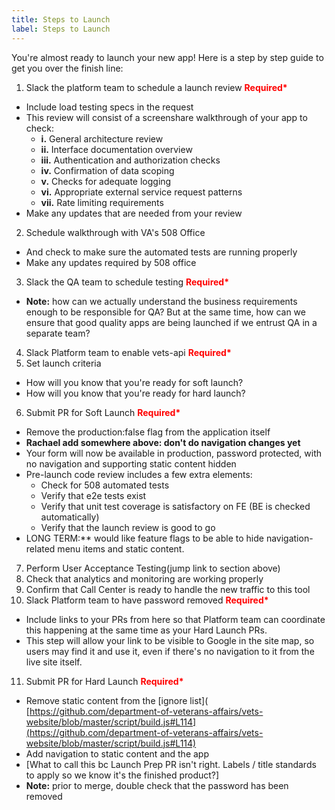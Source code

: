 ```yaml
---
title: Steps to Launch
label: Steps to Launch
---
```

You're almost ready to launch your new app! Here is a step by step guide to get you over the finish line:

1. Slack the platform team to schedule a launch review <span style="color: red; font-weight:bold;">Required*</span>
  - Include load testing specs in the request
  - This review will consist of a screenshare walkthrough of your app to check:
    - **i.** General architecture review
    - **ii.** Interface documentation overview
    - **iii.** Authentication and authorization checks
    - **iv.** Confirmation of data scoping
    - **v.** Checks for adequate logging
    - **vi.** Appropriate external service request patterns
    - **vii.** Rate limiting requirements
  - Make any updates that are needed from your review
2. Schedule walkthrough with VA&#39;s 508 Office
  - And check to make sure the automated tests are running properly
  - Make any updates required by 508 office
3. Slack the QA team to schedule testing <span style="color: red; font-weight:bold;">Required*</span>
  - **Note:** how can we actually understand the business requirements enough to be responsible for QA? But at the same time, how can we ensure that good quality apps are being launched if we entrust QA in a separate team?
4. Slack Platform team to enable vets-api <span style="color: red; font-weight:bold;">Required*</span>
5. Set launch criteria
  - How will you know that you&#39;re ready for soft launch?
  - How will you know that you&#39;re ready for hard launch?
6. Submit PR for Soft Launch <span style="color: red; font-weight:bold;">Required*</span>
  - Remove the production:false flag from the application itself
  - **Rachael add somewhere above: don&#39;t do navigation changes yet**
  - Your form will now be available in production, password protected, with no navigation and supporting static content hidden
  - Pre-launch code review includes a few extra elements:
    - Check for 508 automated tests
    - Verify that e2e tests exist
    - Verify that unit test coverage is satisfactory on FE (BE is checked automatically)
    - Verify that the launch review is good to go
  - LONG TERM:** would like feature flags to be able to hide navigation-related menu items and static content.
7. Perform User Acceptance Testing(jump link to section above)
8. Check that analytics and monitoring are working properly
9. Confirm that Call Center is ready to handle the new traffic to this tool
10. Slack Platform team to have password removed <span style="color: red; font-weight:bold;">Required*</span>
  - Include links to your PRs from here so that Platform team can coordinate this happening at the same time as your Hard Launch PRs.
  - This step will allow your link to be visible to Google in the site map, so users may find it and use it, even if there's no navigation to it from the live site itself.
11. Submit PR for Hard Launch <span style="color: red; font-weight:bold;">Required*</span>
  - Remove static content from the [ignore list]( [https://github.com/department-of-veterans-affairs/vets-website/blob/master/script/build.js#L114](https://github.com/department-of-veterans-affairs/vets-website/blob/master/script/build.js#L114)
  - Add navigation to static content and the app
  - [What to call this bc Launch Prep PR isn&#39;t right. Labels / title standards to apply so we know it&#39;s the finished product?]
  - **Note:** prior to merge, double check that the password has been removed
